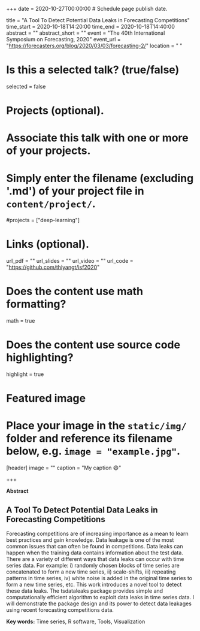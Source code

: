 +++
date = 2020-10-27T00:00:00  # Schedule page publish date.

title = "A Tool To Detect Potential Data Leaks in Forecasting Competitions"
time_start = 2020-10-18T14:20:00
time_end = 2020-10-18T14:40:00
abstract = ""
abstract_short = ""
event = "The 40th International Symposium on Forecasting, 2020"
event_url = "https://forecasters.org/blog/2020/03/03/forecasting-2/"
location = " "

# Is this a selected talk? (true/false)
selected = false

# Projects (optional).
#   Associate this talk with one or more of your projects.
#   Simply enter the filename (excluding '.md') of your project file in `content/project/`.
#projects = ["deep-learning"]

# Links (optional).
url_pdf = ""
url_slides = ""
url_video = ""
url_code = "https://github.com/thiyangt/isf2020"

# Does the content use math formatting?
math = true

# Does the content use source code highlighting?
highlight = true

# Featured image
# Place your image in the `static/img/` folder and reference its filename below, e.g. `image = "example.jpg"`.
[header]
image = ""
caption = "My caption :smile:"

+++

**Abstract**

## A Tool To Detect Potential Data Leaks in Forecasting Competitions

Forecasting competitions are of increasing importance as a mean to learn best practices and gain knowledge. Data leakage is one of the most common issues that can often be found in competitions. Data leaks can happen when the training data contains information about the test data. There are a variety of different ways that data leaks can occur with time series data. For example: i) randomly chosen blocks of time series are concatenated to form a new time series, ii) scale-shifts, iii) repeating patterns in time series,  iv) white noise is added in the original time series to form a new time series, etc.  This work introduces a novel tool to detect these data leaks. The tsdataleaks package provides simple and computationally efficient algorithm to exploit data leaks in time series data. I will demonstrate the package design and its power to detect data leakages using recent forecasting competitions data.




**Key words:** Time series, R software, Tools, Visualization

